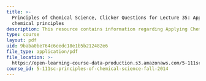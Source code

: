 ```yaml
---
title: >-
  Principles of Chemical Science, Clicker Questions for Lecture 35: Applying
  chemical principles
description: This resource contains information regarding Applying Chemical Principles.
type: course
layout: pdf
uid: 9baba0be764c6eedc18e1b5b212482e6
file_type: application/pdf
file_location: >-
  https://open-learning-course-data-production.s3.amazonaws.com/5-111sc-principles-of-chemical-science-fall-2014/9baba0be764c6eedc18e1b5b212482e6_MIT5_111F14_Lec35Clkr.pdf
course_id: 5-111sc-principles-of-chemical-science-fall-2014
---
```

